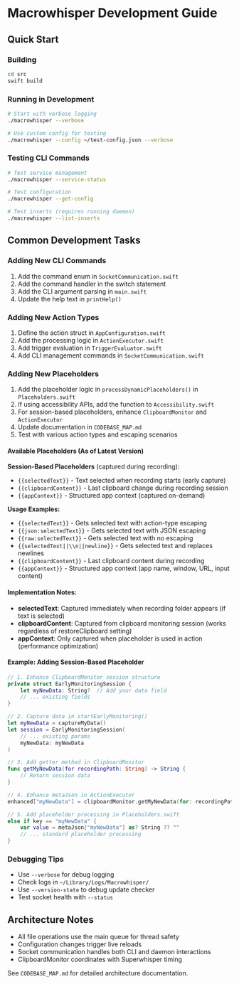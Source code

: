 # Macrowhisper Development Guide

## Quick Start

### Building
```bash
cd src
swift build
```

### Running in Development
```bash
# Start with verbose logging
./macrowhisper --verbose

# Use custom config for testing
./macrowhisper --config ~/test-config.json --verbose
```

### Testing CLI Commands
```bash
# Test service management
./macrowhisper --service-status

# Test configuration
./macrowhisper --get-config

# Test inserts (requires running daemon)
./macrowhisper --list-inserts
```

## Common Development Tasks

### Adding New CLI Commands
1. Add the command enum in `SocketCommunication.swift`
2. Add the command handler in the switch statement
3. Add the CLI argument parsing in `main.swift`
4. Update the help text in `printHelp()`

### Adding New Action Types
1. Define the action struct in `AppConfiguration.swift`
2. Add the processing logic in `ActionExecutor.swift` 
3. Add trigger evaluation in `TriggerEvaluator.swift`
4. Add CLI management commands in `SocketCommunication.swift`

### Adding New Placeholders
1. Add the placeholder logic in `processDynamicPlaceholders()` in `Placeholders.swift`
2. If using accessibility APIs, add the function to `Accessibility.swift`
3. For session-based placeholders, enhance `ClipboardMonitor` and `ActionExecutor`
4. Update documentation in `CODEBASE_MAP.md`
5. Test with various action types and escaping scenarios

#### Available Placeholders (As of Latest Version)

**Session-Based Placeholders** (captured during recording):
- `{{selectedText}}` - Text selected when recording starts (early capture)
- `{{clipboardContent}}` - Last clipboard change during recording session
- `{{appContext}}` - Structured app context (captured on-demand)

**Usage Examples:**
- `{{selectedText}}` - Gets selected text with action-type escaping
- `{{json:selectedText}}` - Gets selected text with JSON escaping
- `{{raw:selectedText}}` - Gets selected text with no escaping
- `{{selectedText||\\n||newline}}` - Gets selected text and replaces newlines
- `{{clipboardContent}}` - Last clipboard content during recording
- `{{appContext}}` - Structured app context (app name, window, URL, input content)

#### Implementation Notes:
- **selectedText**: Captured immediately when recording folder appears (if text is selected)
- **clipboardContent**: Captured from clipboard monitoring session (works regardless of restoreClipboard setting)
- **appContext**: Only captured when placeholder is used in action (performance optimization)

#### Example: Adding Session-Based Placeholder
```swift
// 1. Enhance ClipboardMonitor session structure
private struct EarlyMonitoringSession {
    let myNewData: String?  // Add your data field
    // ... existing fields
}

// 2. Capture data in startEarlyMonitoring()
let myNewData = captureMyData()
let session = EarlyMonitoringSession(
    // ... existing params
    myNewData: myNewData
)

// 3. Add getter method in ClipboardMonitor
func getMyNewData(for recordingPath: String) -> String {
    // Return session data
}

// 4. Enhance metaJson in ActionExecutor
enhanced["myNewData"] = clipboardMonitor.getMyNewData(for: recordingPath)

// 5. Add placeholder processing in Placeholders.swift
else if key == "myNewData" {
    var value = metaJson["myNewData"] as? String ?? ""
    // ... standard placeholder processing
}
```

### Debugging Tips
- Use `--verbose` for debug logging
- Check logs in `~/Library/Logs/Macrowhisper/`
- Use `--version-state` to debug update checker
- Test socket health with `--status`

## Architecture Notes

- All file operations use the main queue for thread safety
- Configuration changes trigger live reloads
- Socket communication handles both CLI and daemon interactions  
- ClipboardMonitor coordinates with Superwhisper timing

See `CODEBASE_MAP.md` for detailed architecture documentation. 